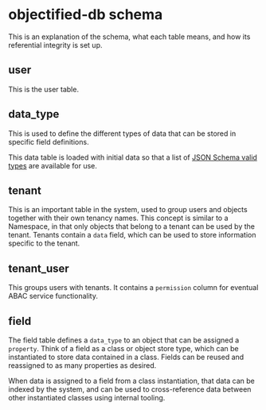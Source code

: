# objectified-db schema

This is an explanation of the schema, what each table means, and how its
referential integrity is set up.

## user

This is the user table.

## data_type

This is used to define the different types of data that can be stored in specific
field definitions.

This data table is loaded with initial data so that a list of [JSON Schema valid types](https://cswr.github.io/JsonSchema/spec/basic_types/) 
are available for use.

## tenant

This is an important table in the system, used to group users and objects together with
their own tenancy names.  This concept is similar to a Namespace, in that only objects
that belong to a tenant can be used by the tenant.  Tenants contain a `data` field, which
can be used to store information specific to the tenant.

## tenant_user

This groups users with tenants.  It contains a `permission` column for eventual ABAC
service functionality.

## field

The field table defines a `data_type` to an object that can be assigned a `property`.
Think of a field as a class or object store type, which can be instantiated to store
data contained in a class.  Fields can be reused and reassigned to as many properties
as desired.

When data is assigned to a field from a class instantiation, that data can be indexed by
the system, and can be used to cross-reference data between other instantiated classes
using internal tooling.
